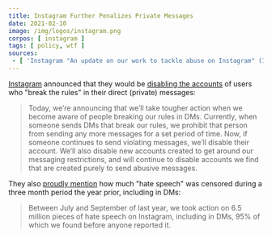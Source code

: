 ```yaml
---
title: Instagram Further Penalizes Private Messages
date: 2021-02-10
image: /img/logos/instagram.png
corpos: [ instagram ]
tags: [ policy, wtf ]
sources:
 - [ 'Instagram "An update on our work to tackle abuse on Instagram" (10 Feb 2021)', 'https://archive.is/l7jJ6' ]
---
```


[Instagram](/instagram/) announced that they would be [disabling the
accounts](https://archive.is/l7jJ6#selection-421.0-421.510) of users who "break
the rules" in their direct (private) messages:

> Today, we’re announcing that we’ll take tougher action when we become aware
> of people breaking our rules in DMs. Currently, when someone sends DMs that
> break our rules, we prohibit that person from sending any more messages for a
> set period of time. Now, if someone continues to send violating messages,
> we’ll disable their account. We’ll also disable new accounts created to get
> around our messaging restrictions, and will continue to disable accounts we
> find that are created purely to send abusive messages.

They also [proudly mention](https://archive.is/l7jJ6#selection-405.386-411.147)
how much "hate speech" was censored during a three month period the year prior,
including in DMs:

> Between July and September of last year, we took action on 6.5 million pieces
> of hate speech on Instagram, including in DMs, 95% of which we found before
> anyone reported it.
